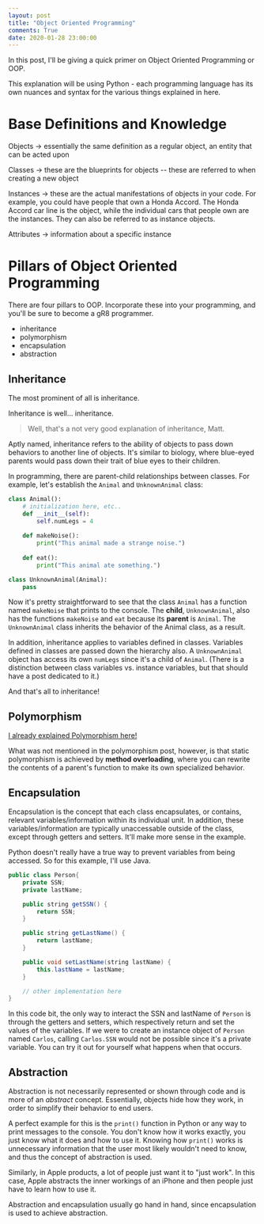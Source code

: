```yaml
---
layout: post
title: "Object Oriented Programming"
comments: True
date: 2020-01-28 23:00:00
---
```


In this post, I'll be giving a quick primer on Object Oriented Programming or OOP.

This explanation will be using Python - each programming language has its own nuances and syntax for the various things explained in here. 




# Base Definitions and Knowledge 
Objects -> essentially the same definition as a regular object, an entity that can be acted upon

Classes -> these are the blueprints for objects -- these are referred to when creating a new object

Instances -> these are the actual manifestations of objects in your code. For example, you could have people that own a Honda Accord. The Honda Accord car line is the object, while the individual cars that people own are the instances. They can also be referred to as instance objects.

Attributes -> information about a specific instance

# Pillars of Object Oriented Programming
There are four pillars to OOP. Incorporate these into your programming, and you'll be sure to become a gR8 programmer.
- inheritance
- polymorphism
- encapsulation
- abstraction


## Inheritance
The most prominent of all is inheritance.

Inheritance is well... inheritance. 

> Well, that's a not very good explanation of inheritance, Matt.

Aptly named, inheritance refers to the ability of objects to pass down behaviors to another line of objects. It's similar to biology, where blue-eyed parents would pass down their trait of blue eyes to their children. 

In programming, there are parent-child relationships between classes. For example, let's establish the `Animal` and `UnknownAnimal` class:

```Python
class Animal():
    # initialization here, etc..
    def __init__(self):
        self.numLegs = 4
    
    def makeNoise():
        print("This animal made a strange noise.")
    
    def eat():
        print("This animal ate something.")

class UnknownAnimal(Animal):
    pass
```


Now it's pretty straightforward to see that the class `Animal` has a function named `makeNoise` that prints to the console. The **child**, `UnknownAnimal`, also has the functions `makeNoise` and `eat` because its **parent** is `Animal`. The `UnknownAnimal` class inherits the behavior of the Animal class, as a result. 

In addition, inheritance applies to variables defined in classes. Variables defined in classes are passed down the hierarchy also. A `UnknownAnimal` object has access its own `numLegs` since it's a child of `Animal`. (There is a distinction between class variables vs. instance variables, but that should have a post dedicated to it.)

And that's all to inheritance!

## Polymorphism

[I already explained Polymorphism here!](/what-is-polymorphism)

What was not mentioned in the polymorphism post, however, is that static polymorphism is achieved by **method overloading**, where you can rewrite the contents of a parent's function to make its own specialized behavior. 

## Encapsulation

Encapsulation is the concept that each class encapsulates, or contains, relevant variables/information within its individual unit. In addition, these variables/information are typically unaccessable outside of the class, except through getters and setters. It'll make more sense in the example.

Python doesn't really have a true way to prevent variables from being accessed. So for this example, I'll use Java.

```Java
public class Person{
    private SSN;
    private lastName;

    public string getSSN() {
        return SSN;
    }

    public string getLastName() {
        return lastName;
    }

    public void setLastName(string lastName) {
        this.lastName = lastName;
    }

    // other implementation here
}
```

In this code bit, the only way to interact the SSN and lastName of `Person` is through the getters and setters, which respectively return and set the values of the variables. If we were to create an instance object of `Person` named `Carlos`, calling `Carlos.SSN` would not be possible since it's a private variable. You can try it out for yourself what happens when that occurs.

## Abstraction

Abstraction is not necessarily represented or shown through code and is more of an _abstract_ concept. Essentially, objects hide how they work, in order to simplify their behavior to end users. 

A perfect example for this is the `print()` function in Python or any way to print messages to the console. You don't know how it works exactly, you just know what it does and how to use it. Knowing how `print()` works is unnecessary information that the user most likely wouldn't need to know, and thus the concept of abstraction is used.

Similarly, in Apple products, a lot of people just want it to "just work". In this case, Apple abstracts the inner workings of an iPhone and then people just have to learn how to use it.

Abstraction and encapsulation usually go hand in hand, since encapsulation is used to achieve abstraction. 

